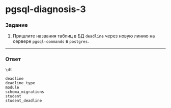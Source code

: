 # pgsql-diagnosis-3

### Задание

1. Пришлите названия таблиц в БД `deadline` через новую линию на сервере `pgsql-commands` в `postgres`.

---

### Ответ

```
\dt
```

```
deadline
deadline_type
module
schema_migrations
student
student_deadline
```
